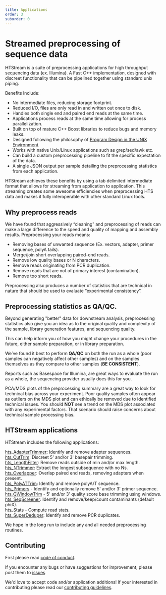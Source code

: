 ```yaml
---
title: Applications
order: 3
suborder: 0
---
```


# Streamed preprocessing of sequence data

HTStream is a suite of preprocessing applications for high throughput sequencing data (ex. Illumina). A Fast C++ implementation, designed with discreet functionality that can be pipelined together using standard unix piping.

Benefits Include:
  * No intermediate files, reducing storage footprint.
  * Reduced I/O, files are only read in and written out once to disk.
  * Handles both single end and paired end reads at the same time.
  * Applications process reads at the same time allowing for process parallelization.
  * Built on top of mature C++ Boost libraries to reduce bugs and memory leaks.
  * Designed following the philosophy of [Program Design in the UNIX Environment](https://onlinelibrary.wiley.com/doi/abs/10.1002/j.1538-7305.1984.tb00055.x).
  * Works with native Unix/Linux applications such as grep/sed/awk etc.
  * Can build a custom preprocessing pipeline to fit the specific expectation of the data.
  * A single JSON output per sample detailing the preprocessing statistics from each application.

HTStream achieves these benefits by using a tab delimited intermediate format that allows for streaming from application to application. This streaming creates some awesome efficiencies when preprocessing HTS data and makes it fully interoperable with other standard Linux tools.

## Why preprocess reads

We have found that aggressively “cleaning” and preprocessing of reads can make a large difference to the speed and quality of mapping and assembly results. Preprocessing your reads means:

  * Removing bases of unwanted sequence (Ex. vectors, adapter, primer sequence, polyA tails).
  * Merge/join short overlapping paired-end reads.
  * Remove low quality bases or N characters.
  * Remove reads originating from PCR duplication.
  * Remove reads that are not of primary interest (contamination).
  * Remove too short reads.

Preprocessing also produces a number of statistics that are technical in nature that should be used to evaluate “experimental consistency”.

## Preprocessing statistics as QA/QC.

Beyond generating "better" data for downstream analysis, preprocessing statistics also give you an idea as to the original quality and complexity of the sample, library generation features, and sequencing quality.

This can help inform you of how you might change your procedures in the future, either sample preparation, or in library preparation.

We’ve found it best to perform __QA/QC__ on both the run as a whole (poor samples can negatively affect other samples) and on the samples themselves as they compare to other samples (**BE CONSISTENT**).

Reports such as Basespace for Illumina, are great ways to evaluate the run as a whole, the sequencing provider usually does this for you.  

PCA/MDS plots of the preprocessing summary are a great way to look for technical bias across your experiment. Poor quality samples often appear as outliers on the MDS plot and can ethically be removed due to identified technical issues. You should **NOT** see a trend on the MDS plot associated with any experimental factors. That scenario should raise concerns about technical sample processing bias.

## HTStream applications

HTStream includes the following applications:

[hts_AdapterTrimmer](./hts_AdapterTrimmer): Identify and remove adapter sequences.  
[hts_CutTrim](./hts_CutTrim): Discreet 5' and/or 3' basepair trimming.  
[hts_LengthFilter](./hts_LengthFilter): Remove reads outside of min and/or max length.  
[hts_NTrimmer](./hts_NTrimmer): Extract the longest subsequence with no Ns.    
[hts_Overlapper](./hts_Overlapper): Overlap paired end reads, removing adapters when present.  
[hts_PolyATTrim](./hts_PolyATTrim): Identify and remove polyA/T sequence.  
[hts_Primers](./hts_Primers) - Identify and optionally remove 5' and/or 3' primer sequence.  
[hts_QWindowTrim](./hts_QWindowTrim) - 5' and/or 3' quality score base trimming using windows.  
[hts_SeqScreener](./hts_SeqScreener): Identify and remove/keep/count contaminants (default phiX).  
[hts_Stats](./hts_Stats) - Compute read stats.  
[hts_SuperDeduper](./hts_SuperDeduper): Identify and remove PCR duplicates.  

We hope in the long run to include any and all needed preprocessing routines.

## Contributing

First please read [code of conduct](https://github.com/ibest/HTStream/blob/master/CODE_OF_CONDUCT.md).

If you encounter any bugs or have suggestions for improvement, please post them to [issues](https://github.com/ibest/HTStream/issues).

We'd love to accept code and/or application additions! If your interested in contributing please read our [contributing guidelines](https://github.com/ibest/HTStream/blob/master/CONTRIBUTING.md).
